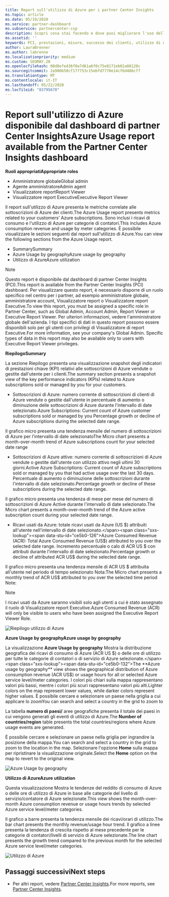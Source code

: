 ```yaml
---
title: Report sull'utilizzo di Azure per i partner Center Insights
ms.topic: article
ms.date: 05/19/2020
ms.service: partner-dashboard
ms.subservice: partnercenter-csp
description: Scopri cosa stai facendo e dove puoi migliorare l'uso delle sottoscrizioni di Azure che Vendi o Gestisci per i tuoi clienti.
ms.assetid: ''
keywords: PCI, prestazioni, misure, successo dei clienti, utilizzo di Azure, sottoscrizioni, analisi, report
author: LauraBrenner
ms.author: labrenne
ms.localizationpriority: medium
ms.custom: SEOMAY.20
ms.openlocfilehash: 08d8efe436f0a7d61a6f0c75e8171eb02a08120c
ms.sourcegitcommit: 2a980b50cf177753c15ebfd7770e14cf6d486cf7
ms.translationtype: MT
ms.contentlocale: it-IT
ms.lasthandoff: 05/22/2020
ms.locfileid: "83795670"
---
```

# <a name="azure-usage-report-available-from-the-partner-center-insights-dashboard"></a><span data-ttu-id="ce5b0-104">Report sull'utilizzo di Azure disponibile dal dashboard di partner Center Insights</span><span class="sxs-lookup"><span data-stu-id="ce5b0-104">Azure Usage report available from the Partner Center Insights dashboard</span></span>

<span data-ttu-id="ce5b0-105">**Ruoli appropriati**</span><span class="sxs-lookup"><span data-stu-id="ce5b0-105">**Appropriate roles**</span></span>
- <span data-ttu-id="ce5b0-106">Amministratore globale</span><span class="sxs-lookup"><span data-stu-id="ce5b0-106">Global admin</span></span>
- <span data-ttu-id="ce5b0-107">Agente amministratore</span><span class="sxs-lookup"><span data-stu-id="ce5b0-107">Admin agent</span></span>
- <span data-ttu-id="ce5b0-108">Visualizzatore report</span><span class="sxs-lookup"><span data-stu-id="ce5b0-108">Report Viewer</span></span>
- <span data-ttu-id="ce5b0-109">Visualizzatore report Executive</span><span class="sxs-lookup"><span data-stu-id="ce5b0-109">Executive Report Viewer</span></span>

<span data-ttu-id="ce5b0-110">Il report sull'utilizzo di Azure presenta le metriche correlate alle sottoscrizioni di Azure dei clienti.</span><span class="sxs-lookup"><span data-stu-id="ce5b0-110">The Azure Usage report presents metrics related to your customers’ Azure subscriptions.</span></span> <span data-ttu-id="ce5b0-111">Sono inclusi i ricavi di consumo e l'utilizzo di Azure per categorie di contatori.</span><span class="sxs-lookup"><span data-stu-id="ce5b0-111">This includes Azure consumption revenue and usage by meter categories.</span></span> <span data-ttu-id="ce5b0-112">È possibile visualizzare le sezioni seguenti dal report sull'utilizzo di Azure.</span><span class="sxs-lookup"><span data-stu-id="ce5b0-112">You can view the following sections from the Azure Usage report.</span></span>

- <span data-ttu-id="ce5b0-113">Summary</span><span class="sxs-lookup"><span data-stu-id="ce5b0-113">Summary</span></span>
- <span data-ttu-id="ce5b0-114">Azure Usage by geography</span><span class="sxs-lookup"><span data-stu-id="ce5b0-114">Azure usage by geography</span></span>
- <span data-ttu-id="ce5b0-115">Utilizzo di Azure</span><span class="sxs-lookup"><span data-stu-id="ce5b0-115">Azure utilization</span></span>

 > [!NOTE]
 > <span data-ttu-id="ce5b0-116">Questo report è disponibile dal dashboard di partner Center Insights (PCI).</span><span class="sxs-lookup"><span data-stu-id="ce5b0-116">This report is available from the Partner Center Insights (PCI) dashboard.</span></span> <span data-ttu-id="ce5b0-117">Per visualizzare questo report, è necessario disporre di un ruolo specifico nel centro per i partner, ad esempio amministratore globale, amministratore account, Visualizzatore report o Visualizzatore report Executive.</span><span class="sxs-lookup"><span data-stu-id="ce5b0-117">To view this report, you must be assigned a specific role in Partner Center, such as Global Admin, Account Admin, Report Viewer or Executive Report Viewer.</span></span> <span data-ttu-id="ce5b0-118">Per ulteriori informazioni, vedere l'amministratore globale dell'azienda. I tipi specifici di dati in questo report possono essere disponibili solo per gli utenti con privilegi di Visualizzatore di report Executive.</span><span class="sxs-lookup"><span data-stu-id="ce5b0-118">For more information, see your company's Global Admin. Specific types of data in this report may also be available only to users with Executive Report Viewer privileges.</span></span>

<span data-ttu-id="ce5b0-119">**Riepilogo**</span><span class="sxs-lookup"><span data-stu-id="ce5b0-119">**Summary**</span></span>

<span data-ttu-id="ce5b0-120">La sezione Riepilogo presenta una visualizzazione snapshot degli indicatori di prestazioni chiave (KPI) relativi alle sottoscrizioni di Azure vendute o gestite dall'utente per i clienti.</span><span class="sxs-lookup"><span data-stu-id="ce5b0-120">The summary section presents a snapshot view of the key performance indicators (KPIs) related to Azure subscriptions sold or managed by you for your customers.</span></span>  

- <span data-ttu-id="ce5b0-121">Sottoscrizioni di Azure: numero corrente di sottoscrizioni di clienti di Azure vendute o gestite dall'utente in percentuale di aumento o diminuzione delle sottoscrizioni di Azure durante l'intervallo di date selezionato.</span><span class="sxs-lookup"><span data-stu-id="ce5b0-121">Azure Subscriptions: Current count of Azure customer subscriptions sold or managed by you Percentage growth or decline of Azure subscriptions during the selected date range.</span></span>

<span data-ttu-id="ce5b0-122">Il grafico micro presenta una tendenza mensile del numero di sottoscrizioni di Azure per l'intervallo di date selezionato</span><span class="sxs-lookup"><span data-stu-id="ce5b0-122">The Micro chart presents a month-over-month trend of Azure subscriptions count for your selected date range</span></span>
- <span data-ttu-id="ce5b0-123">Sottoscrizioni di Azure attive: numero corrente di sottoscrizioni di Azure vendute o gestite dall'utente con utilizzo attivo negli ultimi 30 giorni.</span><span class="sxs-lookup"><span data-stu-id="ce5b0-123">Active Azure Subscriptions: Current count of Azure subscriptions sold or managed by you that had active usage over the last 30 days.</span></span>
<span data-ttu-id="ce5b0-124">Percentuale di aumento o diminuzione delle sottoscrizioni durante l'intervallo di date selezionato.</span><span class="sxs-lookup"><span data-stu-id="ce5b0-124">Percentage growth or decline of these subscriptions during the selected date range.</span></span>

<span data-ttu-id="ce5b0-125">Il grafico micro presenta una tendenza di mese per mese del numero di sottoscrizioni di Azure Active durante l'intervallo di date selezionato.</span><span class="sxs-lookup"><span data-stu-id="ce5b0-125">The Micro chart presents a month-over-month trend of the Azure active subscription count during your selected date range.</span></span>

- <span data-ttu-id="ce5b0-126">Ricavi usati da Azure: totale ricavi usati da Azure (US $) attribuiti all'utente nell'intervallo di date selezionato.</span><span class="sxs-lookup"><span data-stu-id="ce5b0-126">Azure Consumed Revenue (ACR): Total Azure Consumed Revenue (US$) attributed to you over the selected date range.</span></span>
<span data-ttu-id="ce5b0-127">Incremento percentuale o calo di ACR US $ con attributi durante l'intervallo di date selezionato.</span><span class="sxs-lookup"><span data-stu-id="ce5b0-127">Percentage growth or decline of attributed ACR US$ during the selected date range.</span></span> 

<span data-ttu-id="ce5b0-128">Il grafico micro presenta una tendenza mensile di ACR US $ attribuita all'utente nel periodo di tempo selezionato Nota:</span><span class="sxs-lookup"><span data-stu-id="ce5b0-128">The Micro chart presents a monthly trend of ACR US$ attributed to you over the selected time period Note:</span></span> 

> [!NOTE]
 > <span data-ttu-id="ce5b0-129">I ricavi usati da Azure saranno visibili solo agli utenti a cui è stato assegnato il ruolo di Visualizzatore report Executive.</span><span class="sxs-lookup"><span data-stu-id="ce5b0-129">Azure Consumed Revenue (ACR) will only be visible to users who have been assigned the Executive Report Viewer Role.</span></span>

![Riepilogo utilizzo di Azure](images/pci/pci_azure_usage_summary_1.png)

<span data-ttu-id="ce5b0-131">**Azure Usage by geography**</span><span class="sxs-lookup"><span data-stu-id="ce5b0-131">**Azure usage by geography**</span></span>

<span data-ttu-id="ce5b0-132">La visualizzazione **Azure Usage by geography** Mostra la distribuzione geografica dei ricavi di consumo di Azure (ACR US $) o delle ore di utilizzo per tutte le categorie di contatori o di servizio di Azure selezionate.</span><span class="sxs-lookup"><span data-stu-id="ce5b0-132">The **Azure usage by geography** view shows the geographical distribution of Azure consumption revenue (ACR US$) or usage hours for all or selected Azure service level/meter categories.</span></span> <span data-ttu-id="ce5b0-133">I colori più chiari sulla mappa rappresentano valori più bassi, mentre i colori più scuri rappresentano valori più alti.</span><span class="sxs-lookup"><span data-stu-id="ce5b0-133">Lighter colors on the map represent lower values, while darker colors represent higher values.</span></span> <span data-ttu-id="ce5b0-134">È possibile cercare e selezionare un paese nella griglia a cui applicare lo zoom</span><span class="sxs-lookup"><span data-stu-id="ce5b0-134">You can search and select a country in the grid to zoom to</span></span> 

<span data-ttu-id="ce5b0-135">La tabella **numero di paesi/** aree geografiche presenta il totale dei paesi in cui vengono generati gli eventi di utilizzo di Azure.</span><span class="sxs-lookup"><span data-stu-id="ce5b0-135">The **Number of countries/region** table presents the total countries/regions where Azure usage events are generated.</span></span>

<span data-ttu-id="ce5b0-136">È possibile cercare e selezionare un paese nella griglia per ingrandire la posizione della mappa.</span><span class="sxs-lookup"><span data-stu-id="ce5b0-136">You can search and select a country in the grid to zoom to the location in the map.</span></span> <span data-ttu-id="ce5b0-137">Selezionare l'opzione **Home** sulla mappa per ripristinare la visualizzazione originale.</span><span class="sxs-lookup"><span data-stu-id="ce5b0-137">Select the **Home** option on the map to revert to the original view.</span></span>

![Azure Usage by geography](images/pci/pci_azure_usage_by_geography_2.png)

<span data-ttu-id="ce5b0-139">**Utilizzo di Azure**</span><span class="sxs-lookup"><span data-stu-id="ce5b0-139">**Azure utilization**</span></span>

<span data-ttu-id="ce5b0-140">Questa visualizzazione Mostra le tendenze del reddito di consumo di Azure o delle ore di utilizzo di Azure in base alle categorie del livello di servizio/contatore di Azure selezionate.</span><span class="sxs-lookup"><span data-stu-id="ce5b0-140">This view shows the month-over-month Azure consumption revenue or usage hours trends by selected Azure service level/meter categories.</span></span> 

<span data-ttu-id="ce5b0-141">Il grafico a barre presenta la tendenza mensile dei ricavi/orari di utilizzo.</span><span class="sxs-lookup"><span data-stu-id="ce5b0-141">The bar chart presents the monthly revenue/usage hour trend.</span></span> <span data-ttu-id="ce5b0-142">Il grafico a linee presenta la tendenza di crescita rispetto al mese precedente per le categorie di contatori/livelli di servizio di Azure selezionate.</span><span class="sxs-lookup"><span data-stu-id="ce5b0-142">The line chart presents the growth trend compared to the previous month for the selected Azure service level/meter categories.</span></span>

![Utilizzo di Azure](images/pci/pci_azure_usage_utilization_3.png)

## <a name="next-steps"></a><span data-ttu-id="ce5b0-144">Passaggi successivi</span><span class="sxs-lookup"><span data-stu-id="ce5b0-144">Next steps</span></span>

- <span data-ttu-id="ce5b0-145">Per altri report, vedere [Partner Center Insights](partner-center-insights.md).</span><span class="sxs-lookup"><span data-stu-id="ce5b0-145">For more reports, see [Partner Center Insights](partner-center-insights.md).</span></span>